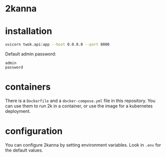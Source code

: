 # 2kanna

# installation

```bash
uvicorn twok.api:app --host 0.0.0.0 --port 8000
```

Default admin password:

```
admin
password
```

# containers

There is a `Dockerfile` and a `docker-compose.yml` file in this repository. You can use them to run 2k in a container, or use the image for a kubernetes deployment.

# configuration

You can configure 2kanna by setting environment variables. Look in `.env` for the default values.
